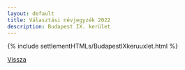 ```yaml
---
layout: default
title: Választási névjegyzék 2022
description: Budapest IX. kerület
---
```


{% include settlementHTMLs/BudapestIXkeruuxlet.html %}

[Vissza](../)